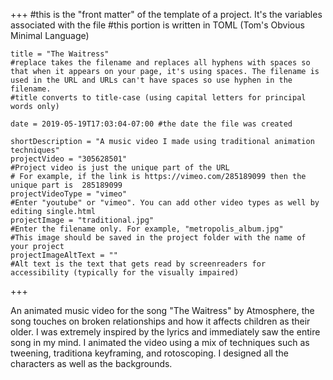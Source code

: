 +++
    #this is the "front matter" of the template of a project. It's the variables associated with the file
    #this portion is written in TOML (Tom's Obvious Minimal Language)
    
    title = "The Waitress"
    #replace takes the filename and replaces all hyphens with spaces so that when it appears on your page, it's using spaces. The filename is used in the URL and URLs can't have spaces so use hyphen in the filename.
    #title converts to title-case (using capital letters for principal words only)
    
    date = 2019-05-19T17:03:04-07:00 #the date the file was created
    
    shortDescription = "A music video I made using traditional animation techniques"
    projectVideo = "305628501"
    #Project video is just the unique part of the URL  
    # For example, if the link is https://vimeo.com/285189099 then the unique part is  285189099
    projectVideoType = "vimeo"
    #Enter "youtube" or "vimeo". You can add other video types as well by editing single.html 
    projectImage = "traditional.jpg"
    #Enter the filename only. For example, "metropolis_album.jpg" 
    #This image should be saved in the project folder with the name of your project 
    projectImageAltText = ""
    #Alt text is the text that gets read by screenreaders for accessibility (typically for the visually impaired) 
+++
<div class=text-align>
An animated music video for the song "The Waitress" by Atmosphere, the song touches on broken relationships and how it affects children as their older. I was extremely inspired by the lyrics and immediately saw the entire song in my mind. I animated the video using a mix of techniques such as tweening, traditiona keyframing, and rotoscoping. I designed all the characters as well as the backgrounds. 
</div>